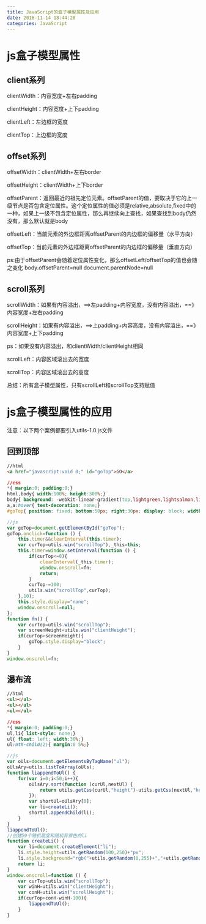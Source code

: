```yaml
---
title: JavaScript的盒子模型属性及应用
date: 2016-11-14 18:44:20
categories: JavaScript
---
```


# js盒子模型属性
## client系列
clientWidth：内容宽度+左右padding

clientHeight：内容宽度+上下padding

clientLeft：左边框的宽度

clientTop：上边框的宽度

## offset系列
offsetWidth：clientWidth+左右border

offsetHeight：clientWidth+上下border

offsetParent：返回最近的祖先定位元素。offsetParent的值，要取决于它的上一级节点是否包含定位属性。这个定位属性的值必须是relative,absolute,fixed中的一种，如果上一级不包含定位属性，那么再继续向上查找，如果查找到body仍然没有，那么默认就是body

offsetLeft：当前元素的外边框距离offsetParent的内边框的偏移量（水平方向）

offsetTop：当前元素的外边框距离offsetParent的内边框的偏移量（垂直方向）

ps:由于offsetParent会随着定位属性变化，那么offsetLeft/offsetTop的值也会随之变化
    body.offsetParent=null
    document.parentNode=null

## scroll系列
scrollWidth：如果有内容溢出，==>左padding+内容宽度，没有内容溢出，==》内容宽度+左右padding

scrollHeight：如果有内容溢出，==>上padding+内容高度，没有内容溢出，==》内容宽度+上下padding

ps：如果没有内容溢出，和clientWidth/clientHeight相同

scrollLeft：内容区域滚出去的宽度

scrollTop：内容区域滚出去的高度

总结：所有盒子模型属性，只有scrollLeft和scrollTop支持赋值

# js盒子模型属性的应用
注意：以下两个案例都要引入utils-1.0.js文件
## 回到顶部
```html
//html
<a href="javascript:void 0;" id="goTop">GO</a>
```

```css
//css
*{ margin:0; padding:0;}
html,body{ width:100%; height:300%;}
body{ background: -webkit-linear-gradient(top,lightgreen,lightsalmon,lightblue,lightgoldenrodyellow,lightskyblue);}
a,a:hover{ text-decoration: none;}
#goTop{ position: fixed; bottom:50px; right:30px; display: block; width:60px; height:60px; background: #000; color: #fff; font:bold 24px/60px "微软雅黑"; border-radius: 50%; text-align: center; display: none;}
```

```js
//js
var goTop=document.getElementById("goTop");
goTop.onclick=function () {
    this.timer&&clearInterval(this.timer);
    var curTop=utils.win("scrollTop"),_this=this;
    this.timer=window.setInterval(function () {
        if(curTop<=0){
            clearInterval(_this.timer);
            window.onscroll=fn;
            return;
        }
        curTop-=100;
        utils.win("scrollTop",curTop);
    },10);
    this.style.display="none";
    window.onscroll=null;
};
function fn() {
    var curTop=utils.win("scrollTop");
    var screenHeight=utils.win("clientHeight");
    if(curTop>screenHeight){
        goTop.style.display="block";
    }
}
window.onscroll=fn;
```

## 瀑布流
```html
//html
<ul></ul>
<ul></ul>
<ul></ul>
```

```css
//css
*{ margin:0; padding:0;}
ul,li{ list-style: none;}
ul{ float: left; width:30%;}
ul:nth-child(2){ margin:0 5%;}
```

```js
//js
var oUls=document.getElementsByTagName("ul");
oUlsAry=utils.listToArray(oUls);
function liappendToUl() {
    for(var i=0;i<50;i++){
        oUlsAry.sort(function (curUl,nextUl) {
            return utils.getCss(curUl,"height")-utils.getCss(nextUl,"height");
        });
        var shortUl=oUlsAry[0];
        var li=createLi();
        shortUl.appendChild(li);
    }
}
liappendToUl();
//创建59个随机高度和随机背景色的li
function createLi() {
    var li=document.createElement("li");
    li.style.height=utils.getRandom(100,250)+"px";
    li.style.background="rgb("+utils.getRandom(0,255)+","+utils.getRandom(0,255)+","+utils.getRandom(0,255)+")";
    return li;
}
window.onscroll=function () {
    var curTop=utils.win("scrollTop");
    var winH=utils.win("clientHeight");
    var conH=utils.win("scrollHeight");
    if(curTop>conH-winH-100){
        liappendToUl();
    }
}
```